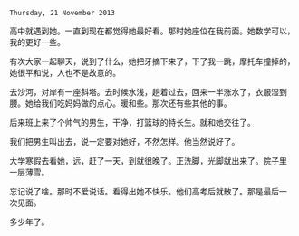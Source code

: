 `Thursday, 21 November 2013`

高中就遇到她。一直到现在都觉得她最好看。那时她座位在我前面。她数学可以，
我的更好一些。

有次大家一起聊天，说到了什么，她把牙摘下来了，下了我一跳，摩托车撞掉的，
她很平和说，人也不是故意的。

去沙河，对岸有一座斜塔。去时候水浅，趟着过去，回来一半涨水了，衣服湿到
腰。她给我们吃妈妈做的点心。暖和些。那次还有些其他的事。

后来班上来了个帅气的男生，干净，打篮球的特长生。就和她交往了。

我们把男生叫出去，说一定要对她好，不然怎样。他当然说好了。

大学寒假去看她，远，赶了一天，到就很晚了。正洗脚，光脚就出来了。院子里
一层薄雪。

忘记说了啥。那时不爱说话。看得出她不快乐。他们高考后就散了。那是最后一
次见面。

多少年了。
